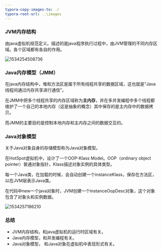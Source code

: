 ```yaml
---
typora-copy-images-to: ./
typora-root-url: ..\images
---
```


### JVM内存结构

由java虚拟机规范定义。描述的是java程序执行过程中，由JVM管理的不同内存区域。各个区域都有各自的作用。

![1534254508736](1534254508736.png)

### Java内存模型（JMM）

在java内存结构中，堆和方法区是属于所有线程共享的数据区域，这也就是“Java线程间通过内存共享进行通信”。

在JMM中把多个线程共享的内存区域称为**主内存**，并在多并发编程中多个线程都维护了一个自己的本地内存（这是抽象的概念）其中保存的是主内存中的数据拷贝。

而JMM的主要目的是控制本地内存和主内存之间的数据交互的。

### Java对象模型

关于Java对象自身的存储模型称为Java对象模型。

在HotSpot虚拟机中，设计了一个OOP-Klass Model。OOP（ordinary object pointer）普通对象指针，Klass描述对象实例的具体类型。

每一个Java类，在加载的时候，会自动创建一个instanceKlass，保存在方法区，以在JVM层表示Java类。

在代码中new一个java对象时，JVM创建一个instanceOopDesc对象，这个对象包含了对象头和实例数据。

![1534257186210](1534257186210.png)

### 总结

- JVM内存结构，和java虚拟机的运行时区域有关。
- Java内存模型，和并发编程有关。
- Java对象模型， 和Java对象在虚拟机中表现形式有关。

